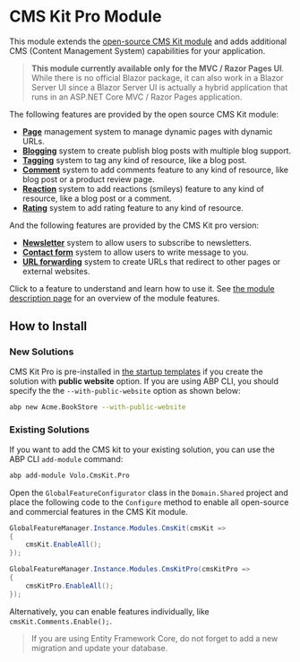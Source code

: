 # CMS Kit Pro Module

This module extends the [open-source CMS Kit module](https://docs.abp.io/en/abp/latest/Modules/Cms-Kit/Index) and adds additional CMS (Content Management System) capabilities for your application.

> **This module currently available only for the MVC / Razor Pages UI**. While there is no official Blazor package, it can also work in a Blazor Server UI since a Blazor Server UI is actually a hybrid application that runs in an ASP.NET Core MVC / Razor Pages application.

The following features are provided by the open source CMS Kit module:

- [**Page**](https://docs.abp.io/en/abp/latest/Modules/Cms-Kit/Pages) management system to manage dynamic pages with dynamic URLs.
- [**Blogging**](https://docs.abp.io/en/abp/latest/Modules/Cms-Kit/Blogging) system to create publish blog posts with multiple blog support.
- [**Tagging**](https://docs.abp.io/en/abp/latest/Modules/Cms-Kit/Tags) system to tag any kind of resource, like a blog post.
- [**Comment**](https://docs.abp.io/en/abp/latest/Modules/Cms-Kit/Comments) system to add comments feature to any kind of resource, like blog post or a product review page.
- [**Reaction**](https://docs.abp.io/en/abp/latest/Modules/Cms-Kit/Reactions) system to add reactions (smileys) feature to any kind of resource, like a blog post or a comment.
- [**Rating**](https://docs.abp.io/en/abp/latest/Modules/Cms-Kit/Ratings) system to add rating feature to any kind of resource.

And the following features are provided by the CMS Kit pro version:

* [**Newsletter**](newsletter.md) system to allow users to subscribe to newsletters.
* [**Contact form**](contact-form.md) system to allow users to write message to you.
* [**URL forwarding**](url-forwarding.md) system to create URLs that redirect to other pages or external websites.

Click to a feature to understand and learn how to use it. See [the module description page](https://commercial.abp.io/modules/Volo.CmsKit.Pro) for an overview of the module features.

## How to Install

### New Solutions

CMS Kit Pro is pre-installed in [the startup templates](../../startup-templates/application/index.md) if you create the solution with **public website** option. If you are using ABP CLI, you should specify the the `--with-public-website` option as shown below:

```bash
abp new Acme.BookStore --with-public-website
```

### Existing Solutions

If you want to add the CMS kit to your existing solution, you can use the ABP CLI `add-module` command:

```bash
abp add-module Volo.CmsKit.Pro
```
Open the `GlobalFeatureConfigurator` class in the `Domain.Shared` project and place the following code to the `Configure` method to enable all open-source and commercial features in the CMS Kit module.

```csharp
GlobalFeatureManager.Instance.Modules.CmsKit(cmsKit =>
{
    cmsKit.EnableAll();
});

GlobalFeatureManager.Instance.Modules.CmsKitPro(cmsKitPro =>
{
    cmsKitPro.EnableAll();
});
```

Alternatively, you can enable features individually, like `cmsKit.Comments.Enable();`.

> If you are using Entity Framework Core, do not forget to add a new migration and update your database.



